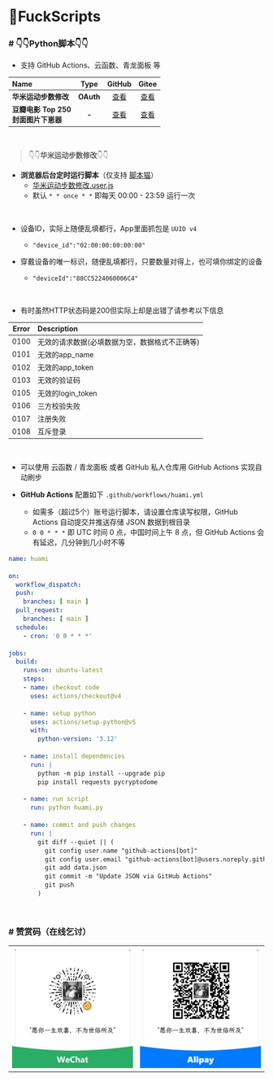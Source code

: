 # 🌈FuckScripts

### \#  **👇👇Python脚本👇👇**

- 支持 GitHub Actions、云函数、青龙面板 等

| Name | Type | GitHub | Gitee |
|:---|:---:|:---:|:---:|
| **华米运动步数修改** | **OAuth** | [查看](https://raw.githubusercontent.com/geoisam/FuckScripts/main/py/huami.py) | [查看](https://gitee.com/geoisam/FuckScripts/raw/main/py/huami.py) |
| **豆瓣电影 Top 250 <br>封面图片下崽器** | **-** | [查看](https://raw.githubusercontent.com/geoisam/FuckScripts/main/py/douban.py) | [查看](https://gitee.com/geoisam/FuckScripts/raw/main/py/douban.py) |

<br>

> 👇👇**华米运动步数修改**👇👇

- **浏览器后台定时运行脚本**（仅支持 [脚本猫](https://docs.scriptcat.org)）
  - [华米运动步数修改.user.js](https://github.com/geoisam/FuckScripts/blob/main/sc/华米运动步数修改.user.js)
  - 默认 `* * once * *` 即每天 00:00 - 23:59 运行一次

<br>

- 设备ID，实际上随便乱填都行，App里面抓包是 `UUID v4`
  - `"device_id":"02:00:00:00:00:00"`

- 穿戴设备的唯一标识，随便乱填都行，只要数量对得上，也可填你绑定的设备
  - `"deviceId":"88CC5224060006C4"`

<br>

- 有时虽然HTTP状态码是200但实际上却是出错了请参考以下信息

| Error	| Description |
|:---:|:---|
| 0100 |	无效的请求数据(必填数据为空，数据格式不正确等) |
| 0101 |	无效的app_name |
| 0102 |	无效的app_token |
| 0103 |	无效的验证码 |
| 0105 |	无效的login_token |
| 0106 |	三方校验失败 |
| 0107 |	注册失败 |
| 0108 |	互斥登录 |

<br>

- 可以使用 云函数 / 青龙面板 或者 GitHub 私人仓库用 GitHub Actions 实现自动刷步

- **GitHub Actions** 配置如下 `.github/workflows/huami.yml`
  - 如需多（超过5个）账号运行脚本，请设置仓库读写权限，GitHub Actions 自动提交并推送存储 JSON 数据到根目录
  - `0 0 * * *` 即 UTC 时间 0 点，中国时间上午 8 点，但 GitHub Actions 会有延迟，几分钟到几小时不等

```yml
name: huami
 
on:
  workflow_dispatch:
  push:
    branches: [ main ]
  pull_request:
    branches: [ main ]
  schedule:
    - cron: '0 0 * * *'

jobs:
  build:
    runs-on: ubuntu-latest
    steps:
    - name: checkout code
      uses: actions/checkout@v4

    - name: setup python
      uses: actions/setup-python@v5
      with:
        python-version: '3.12'

    - name: install dependencies
      run: |
        python -m pip install --upgrade pip
        pip install requests pycryptodome

    - name: run script
      run: python huami.py

    - name: commit and push changes
      run: |
        git diff --quiet || (
          git config user.name "github-actions[bot]"
          git config user.email "github-actions[bot]@users.noreply.github.com"
          git add data.json
          git commit -m "Update JSON via GitHub Actions"
          git push
        )
```

<br>

### \# 赞赏码（在线乞讨）

<table>
<tr>
<td><a>
<img src="../images/wechat.jpg">
</a></td>
<td><a>
<img src="../images/alipay.jpg">
</a></td>
</tr>
</table>
